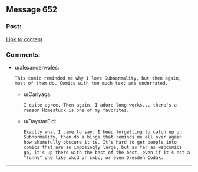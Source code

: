 ## Message 652

### Post:

[Link to content](http://www.viruscomix.com/page588.html)

### Comments:

- u/alexanderwales:
  ```
  This comic reminded me why I love Subnormality, but then again, most of them do. Comics with too much text are underrated.
  ```

  - u/Cariyaga:
    ```
    I quite agree. Then again, I adore long works... there's a reason Homestuck is one of my favorites.
    ```

  - u/DaystarEld:
    ```
    Exactly what I came to say: I keep forgetting to catch up on Subnormality, then do a binge that reminds me all over again how shamefully obscure it is. It's hard to get people into comics that are so imposingly large, but as far as webcomics go, it's up there with the best of the best, even if it's not a "funny" one like xkcd or smbc, or even Dresden Codak.
    ```

---

